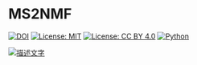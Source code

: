 # MS2NMF

[![DOI](https://zenodo.org/badge/DOI/10.5281/zenodo.17181796.svg)](https://doi.org/10.5281/zenodo.17181796)
[![License: MIT](https://img.shields.io/badge/License-MIT-green.svg)](LICENSE)
[![License: CC BY 4.0](https://img.shields.io/badge/License-CC%20BY%204.0-lightgrey.svg)](https://creativecommons.org/licenses/by/4.0/)
[![Python](https://img.shields.io/badge/python-3.11-blue.svg)]()


[![描述文字](https://imgtu.com/uploads/0qfrkip8/t-20250923094948.webp)](https://imgtu.com/upload/0qfrkip8/20250923094948)

